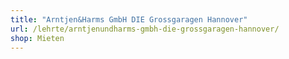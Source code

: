 ```yaml
---
title: "Arntjen&Harms GmbH DIE Grossgaragen Hannover"
url: /lehrte/arntjenundharms-gmbh-die-grossgaragen-hannover/
shop: Mieten
---
```

